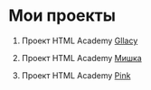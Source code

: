 # Мои проекты 

1. Проект HTML Academy [Gllacy](https://romikus.github.io/gllacy/)

2. Проект HTML Academy [Мишка](https://romikus.github.io/mishka/)

3. Проект HTML Academy [Pink](https://romikus.github.io/pink/)
